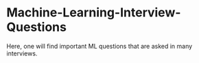 # Machine-Learning-Interview-Questions
Here, one will find important ML questions that are asked in many interviews.
